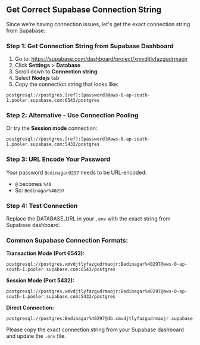 ## Get Correct Supabase Connection String

Since we're having connection issues, let's get the exact connection string from Supabase:

### Step 1: Get Connection String from Supabase Dashboard

1. Go to: https://supabase.com/dashboard/project/xmvdjtlyfazgudrmaojr
2. Click **Settings** > **Database** 
3. Scroll down to **Connection string**
4. Select **Nodejs** tab
5. Copy the connection string that looks like:

```
postgresql://postgres.[ref]:[password]@aws-0-ap-south-1.pooler.supabase.com:6543/postgres
```

### Step 2: Alternative - Use Connection Pooling

Or try the **Session mode** connection:

```
postgresql://postgres.[ref]:[password]@aws-0-ap-south-1.pooler.supabase.com:5432/postgres
```

### Step 3: URL Encode Your Password

Your password `Bedinagar@297` needs to be URL-encoded:
- `@` becomes `%40` 
- So: `Bedinagar%40297`

### Step 4: Test Connection

Replace the DATABASE_URL in your `.env` with the exact string from Supabase dashboard.

### Common Supabase Connection Formats:

**Transaction Mode (Port 6543):**
```
postgresql://postgres.xmvdjtlyfazgudrmaojr:Bedinagar%40297@aws-0-ap-south-1.pooler.supabase.com:6543/postgres
```

**Session Mode (Port 5432):**
```
postgresql://postgres.xmvdjtlyfazgudrmaojr:Bedinagar%40297@aws-0-ap-south-1.pooler.supabase.com:5432/postgres
```

**Direct Connection:**
```
postgresql://postgres:Bedinagar%40297@db.xmvdjtlyfazgudrmaojr.supabase.co:5432/postgres
```

Please copy the exact connection string from your Supabase dashboard and update the `.env` file.
